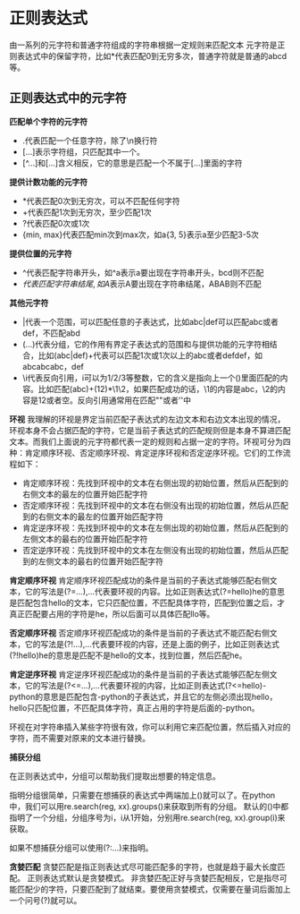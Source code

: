 # 正则表达式
由一系列的元字符和普通字符组成的字符串根据一定规则来匹配文本
元字符是正则表达式中的保留字符，比如*代表匹配0到无穷多次，普通字符就是普通的abcd等。
## 正则表达式中的元字符
**匹配单个字符的元字符**
+ .代表匹配一个任意字符，除了\n换行符
+ [...]表示字符组，只匹配其中一个。
+ [^...]和[...]含义相反，它的意思是匹配一个不属于[...]里面的字符   

**提供计数功能的元字符**
+ *代表匹配0次到无穷次，可以不匹配任何字符
+ +代表匹配1次到无穷次，至少匹配1次
+ ?代表匹配0次或1次
+ {min, max}代表匹配min次到max次，如a{3, 5}表示a至少匹配3-5次             

**提供位置的元字符**
+ ^代表匹配字符串开头，如^a表示a要出现在字符串开头，bcd则不匹配
+ $代表匹配字符串结尾, 如A$表示A要出现在字符串结尾，ABAB则不匹配

**其他元字符**
+ |代表一个范围，可以匹配任意的子表达式，比如abc\|def可以匹配abc或者def，不匹配abd
+ (...)代表分组，它的作用有界定子表达式的范围和与提供功能的元字符相结合，比如(abc\|def)+代表可以匹配1次或1次以上的abc或者defdef，如abcabcabc，def
+ \i代表反向引用，i可以为1/2/3等整数，它的含义是指向上一个()里面匹配的内容。比如匹配(abc)+(12)*\1\2，如果匹配成功的话，\1的内容是abc，\2的内容是12或者空。反向引用通常用在匹配""或者''中

**环视**
我理解的环视是界定当前匹配子表达式的左边文本和右边文本出现的情况，环视本身不会占据匹配的字符，它是当前子表达式的匹配规则但是本身不算进匹配文本。而我们上面说的元字符都代表一定的规则和占据一定的字符。环视可分为四种：肯定顺序环视、否定顺序环视、肯定逆序环视和否定逆序环视。它们的工作流程如下：
+ 肯定顺序环视：先找到环视中的文本在右侧出现的初始位置，然后从匹配到的右侧文本的最左的位置开始匹配字符
+ 否定顺序环视：先找到环视中的文本在右侧没有出现的初始位置，然后从匹配到的右侧文本的最左的位置开始匹配字符
+ 肯定逆序环视：先找到环视中的文本在左侧出现的初始位置，然后从匹配到的左侧文本的最右的位置开始匹配字符
+ 否定逆序环视：先找到环视中的文本在左侧没有出现的初始位置，然后从匹配到的左侧文本的最右的位置开始匹配字符

**肯定顺序环视**
肯定顺序环视匹配成功的条件是当前的子表达式能够匹配右侧文本，它的写法是(?=...),...代表要环视的内容。比如正则表达式(?=hello)he的意思是匹配包含hello的文本，它只匹配位置，不匹配具体字符，匹配到位置之后，才真正匹配要占用的字符是he，所以后面可以具体匹配llo等。

**否定顺序环视**
否定顺序环视匹配成功的条件是当前的子表达式不能匹配右侧文本，它的写法是(?!...),...代表要环视的内容，还是上面的例子，比如正则表达式(?!hello)he的意思是匹配不是hello的文本，找到位置，然后匹配he。

**肯定逆序环视**
肯定逆序环视匹配成功的条件是当前的子表达式能够匹配左侧文本，它的写法是(?<=...),...代表要环视的内容，比如正则表达式(?<=hello)-python的意思是匹配包含-python的子表达式，并且它的左侧必须出现hello，hello只匹配位置，不匹配具体字符，真正占用的字符是后面的-python。

环视在对字符串插入某些字符很有效，你可以利用它来匹配位置，然后插入对应的字符，而不需要对原来的文本进行替换。

**捕获分组**

在正则表达式中，分组可以帮助我们提取出想要的特定信息。

指明分组很简单，只需要在想捕获的表达式中两端加上()就可以了。在python中，我们可以用re.search(reg, xx).groups()来获取到所有的分组。
默认的()中都指明了一个分组，分组序号为i，i从1开始，分别用re.search(reg, xx).group(i)来获取。

如果不想捕获分组可以使用(?:...)来指明。

**贪婪匹配**
贪婪匹配是指正则表达式尽可能匹配多的字符，也就是趋于最大长度匹配。
正则表达式默认是贪婪模式。
非贪婪匹配正好与贪婪匹配相反，它是指尽可能匹配少的字符，只要匹配到了就结束。要使用贪婪模式，仅需要在量词后面加上一个问号(?)就可以。